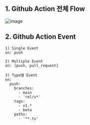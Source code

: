 ## 1. Github Action 전체 Flow
![image](https://github.com/user-attachments/assets/1f454113-be9c-472b-99cd-73c6ad5cd176)

## 2. Github Action Event
```
1) Single Event
on: push

2) Multiple Event
on: [push, pull_request]

3) Type별 Event
on:
  push:
    branches:
      - main 
      - 'rel/v*'
    tags:
      - v1.*
      - beta  
    paths:
      - '**.ts'  
```

